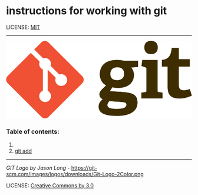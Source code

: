 

# instructions for working with git



LICENSE: [MIT](/license.md)

---

![git logo](/Git-Logo-2Color.png)

### **Table of contents:**


1.
2. [git add](/add.md)



---


*GIT Logo by Jason Long* - https://git-scm.com/images/logos/downloads/Git-Logo-2Color.png


LICENSE: [Creative Commons by 3.0](/https://creativecommons.org/licenses/by/3.0/deed.ru)